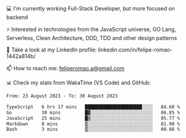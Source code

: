 💻 I'm currently working Full-Stack Developer, but more focused on backend

⚡ Interested in technologies from the JavaScript universe, GO Lang, Serverless, Clean Architecture, DDD, TDD and other design patterns

👥 Take a look at my LinkedIn profile: linkedin.com/in/felipe-romao-1442a814b/

📫 How to reach me: feliperomao.a@gmail.com

📊 Check my stats from WakaTime (VS Code) and GitHub:

<!--START_SECTION:waka-->

```txt
From: 23 August 2023 - To: 30 August 2023

TypeScript   6 hrs 17 mins   █████████████████████░░░░   84.60 %
Go           30 mins         █▓░░░░░░░░░░░░░░░░░░░░░░░   06.85 %
JavaScript   25 mins         █▒░░░░░░░░░░░░░░░░░░░░░░░   05.77 %
Markdown     8 mins          ▒░░░░░░░░░░░░░░░░░░░░░░░░   01.90 %
Bash         3 mins          ▒░░░░░░░░░░░░░░░░░░░░░░░░   00.88 %
```

<!--END_SECTION:waka-->
